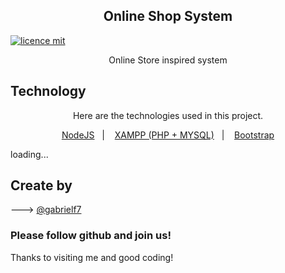 <div align="center">
  
  <h2>Online Shop System</h2>
  
</div>

[![licence mit](https://img.shields.io/badge/licence-MIT-purple.svg)](https://github.com/gabrielf7/online_shop_system/blob/master/LICENSE)

<div align="center">
  
  <p> Online Store inspired system</p>
  
</div>

## Technology 

<div align="center">
  
  <p> Here are the technologies used in this project. </p>
  
</div>
 
<p align="center">
  <a href="https://nodejs.org/en/download/">NodeJS</a>&nbsp;&nbsp;&nbsp;|&nbsp;&nbsp;&nbsp;
  <a href="https://www.apachefriends.org/index.html">XAMPP (PHP + MYSQL)</a>&nbsp;&nbsp;&nbsp;|&nbsp;&nbsp;&nbsp;
  <a href="https://getbootstrap.com/docs/4.5/getting-started/introduction/">Bootstrap</a>
</p>

loading...

## Create by 

---> [@gabrielf7](https://github.com/gabrielf7)

### Please follow github and join us!
Thanks to visiting me and good coding!
